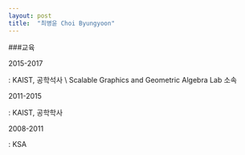 ```yaml
---
layout: post
title:  "최병윤 Choi Byungyoon"
---
```


###교육

2015-2017

: KAIST, 공학석사 \\
Scalable Graphics and Geometric Algebra Lab 소속

2011-2015

: KAIST, 공학학사

2008-2011

: KSA